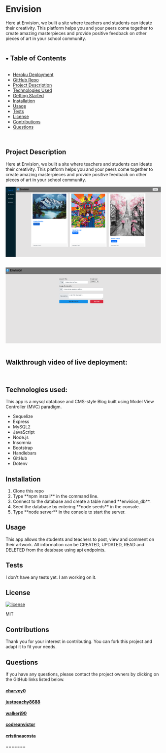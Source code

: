 # Envision
Here at Envision, we built a site where teachers and students can ideate their creativity. This platform helps you and your peers come together to create amazing masterpieces and provide positive feedback on other pieces of art in your school community.

<details open="open">
  <summary><h2 style="display: inline-block">Table of Contents</h2></summary>
  <ul>
     <li>
      <a href="https://wow-envision.herokuapp.com/">Heroku Deployment</a>
      </li>
      <li>
      <a href="https://github.com/charvey0/Envision">GitHub Repo</a>
    <li>
      <a href="#project-description">Project Description</a>
        <li>
        <a href="#technologies-used">Technologies Used</a></li>
    </li>
    <li>
      <a href="#getting-started">Getting Started</a>
      </li>
        <li>
        <a href="#installation">Installation</a>
        </li>
    </li>
    <li><a href="#usage">Usage</a>
    </li>
    <li>
    <a href="#tests">Tests</a>
    </li>
    <li><a href="#license">License</a>
    </li>
    <li><a href="#contributions">Contributions</a>
    </li>
    <li><a href="#questions">Questions</a>
    </li>
  </ul>
</details>
<br>

## Project Description

Here at Envision, we built a site where teachers and students can ideate their creativity. This platform helps you and your peers come together to create amazing masterpieces and provide positive feedback on other pieces of art in your school community.

![Example Screenshot](public/assets/pictures/envision-pic.png)
<br>
<br>

![Example Screenshot](public/assets/pictures/add-artwork.png)
<br>
<br>

## Walkthrough video of live deployment:

![]()

## Technologies used:

This app is a mysql database and CMS-style Blog built using Model View Controller (MVC) paradigm.

<ul>
<li> Sequelize</li>
<li>Express</li>
<li>MySQL2</li>
<li>JavaScript</li>
<li>Node.js</li>
<li>Insomnia</li>
<li>Bootstrap</li>
<li>Handlebars</li>
<li>GitHub</li>
<li>Dotenv</li>
</ul>

## Installation
<ol>
<li>Clone this repo</li>
<li>Type **npm install** in the command line.</li>
<li>Connect to the database and create a table named **envision_db**.</li>
<li>Seed the database by entering **node seeds** in the console.</li>
<li>Type **node server** in the console to start the server.</li>
</ol>

## Usage

This app allows the students and teachers to post, view and comment on their artwork. All information can be CREATED, UPDATED, READ and DELETED from the database using api endpoints.

## Tests

I don't have any tests yet. I am working on it.

## License

[![license](https://img.shields.io/badge/License-MIT-blue)](https://img.shields.io/badge/License-MIT-blue)

MIT

## Contributions

Thank you for your interest in contributing. You can fork this project and adapt it to fit your needs.

## Questions

If you have any questions, please contact the project owners by clicking on the GitHub links listed below.

#### [charvey0](https://github.com/charvey0)

#### [justpeachy8688](https://github.com/justpeachy8688)

#### [walkerj90](https://github.com/walkerj90)

#### [codreanvictor](https://github.com/codreanvictor)

#### [cristinaacosta](https://github.com/cristinaacosta)

=======
